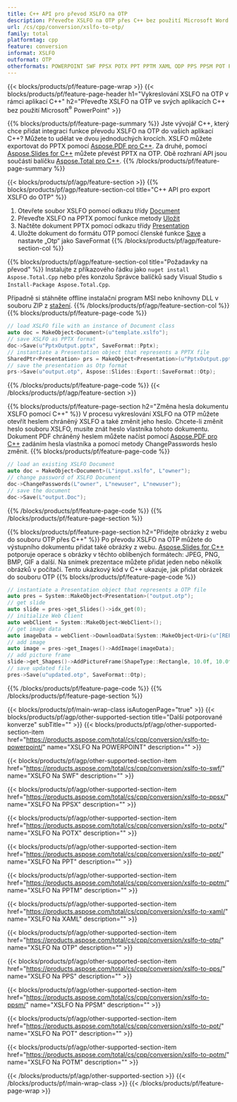 ```yaml
---
title: C++ API pro převod XSLFO na OTP
description: Převeďte XSLFO na OTP přes C++ bez použití Microsoft Word nebo Adobe Acrobat Reader
url: /cs/cpp/conversion/xslfo-to-otp/
family: total
platformtag: cpp
feature: conversion
informat: XSLFO
outformat: OTP
otherformats: POWERPOINT SWF PPSX POTX PPT PPTM XAML ODP PPS PPSM POT POTM
---
```

{{< blocks/products/pf/feature-page-wrap >}}
{{< blocks/products/pf/feature-page-header h1="Vykreslování XSLFO na OTP v rámci aplikací C++" h2="Převeďte XSLFO na OTP ve svých aplikacích C++ bez použití Microsoft<sup>&reg;</sup> PowerPoint" >}}

{{% blocks/products/pf/feature-page-summary %}}
Jste vývojář C++, který chce přidat integraci funkce převodu XSLFO na OTP do vašich aplikací C++? Můžete to udělat ve dvou jednoduchých krocích. XSLFO můžete exportovat do PPTX pomocí [Aspose.PDF pro C++](https://products.aspose.com/pdf/cpp/). Za druhé, pomocí [Aspose.Slides for C++](https://products.aspose.com/slides/cpp/) můžete převést PPTX na OTP. Obě rozhraní API jsou součástí balíčku [Aspose.Total pro C++](https://products.aspose.com/total/cpp/). 
{{% /blocks/products/pf/feature-page-summary  %}}

{{< blocks/products/pf/agp/feature-section >}}
{{% blocks/products/pf/agp/feature-section-col title="C++ API pro export XSLFO do OTP" %}}
1. Otevřete soubor XSLFO pomocí odkazu třídy [Document](https://reference.aspose.com/pdf/cpp/class/aspose.pdf.document)
2. Převeďte XSLFO na PPTX pomocí funkce metody [Uložit](https://reference.aspose.com/pdf/cpp/class/aspose.pdf.document#a0184df207563187be7df37b8dbe443f6)
3. Načtěte dokument PPTX pomocí odkazu třídy [Presentation](https://reference.aspose.com/slides/cpp/class/aspose.slides.presentation)
4. Uložte dokument do formátu OTP pomocí členské funkce [Save](https://reference.aspose.com/slides/cpp/class/aspose.slides.presentation#afcd59ec697bf05c10f78c3869de2ec9e) a nastavte „Otp“ jako SaveFormat
{{% /blocks/products/pf/agp/feature-section-col %}}

{{% blocks/products/pf/agp/feature-section-col title="Požadavky na převod" %}}
Instalujte z příkazového řádku jako ```nuget install Aspose.Total.Cpp``` nebo přes konzolu Správce balíčků sady Visual Studio s ```Install-Package Aspose.Total.Cpp```.

Případně si stáhněte offline instalační program MSI nebo knihovny DLL v souboru ZIP z [stažení](https://downloads.aspose.com/total/cpp).
{{% /blocks/products/pf/agp/feature-section-col %}}
{{% blocks/products/pf/feature-page-code %}}

```cpp
// load XSLFO file with an instance of Document class
auto doc = MakeObject<Document>(u"template.xslfo");
// save XSLFO as PPTX format 
doc->Save(u"PptxOutput.pptx", SaveFormat::Pptx);
// instantiate a Presentation object that represents a PPTX file
SharedPtr<Presentation> prs = MakeObject<Presentation>(u"PptxOutput.pptx");
// save the presentation as Otp format
prs->Save(u"output.otp", Aspose::Slides::Export::SaveFormat::Otp);  
```

{{% /blocks/products/pf/feature-page-code %}}
{{< /blocks/products/pf/agp/feature-section >}}

{{% blocks/products/pf/feature-page-section  h2="Změna hesla dokumentu XSLFO pomocí C++" %}}
V procesu vykreslování XSLFO na OTP můžete otevřít heslem chráněný XSLFO a také změnit jeho heslo. Chcete-li změnit heslo souboru XSLFO, musíte znát heslo vlastníka tohoto dokumentu. Dokument PDF chráněný heslem můžete načíst pomocí [Aspose.PDF pro C++](https://products.aspose.com/pdf/cpp/) zadáním hesla vlastníka a pomocí metody ChangePasswords heslo změnit.
{{% blocks/products/pf/feature-page-code %}}

```cpp
// load an existing XSLFO Document
auto doc = MakeObject<Document>(L"input.xslfo", L"owner");
// change password of XSLFO Document
doc->ChangePasswords(L"owner", L"newuser", L"newuser");
// save the document
doc->Save(L"output.Doc");
```
{{% /blocks/products/pf/feature-page-code  %}}
{{% /blocks/products/pf/feature-page-section %}}

{{% blocks/products/pf/feature-page-section  h2="Přidejte obrázky z webu do souboru OTP přes C++" %}}
Po převodu XSLFO na OTP můžete do výstupního dokumentu přidat také obrázky z webu. [Aspose.Slides for C++](https://products.aspose.com/slides/cpp/) potporuje operace s obrázky v těchto oblíbených formátech: JPEG, PNG, BMP, GIF a další. Na snímek prezentace můžete přidat jeden nebo několik obrázků v počítači. Tento ukázkový kód v C++ ukazuje, jak přidat obrázek do souboru OTP
{{% blocks/products/pf/feature-page-code %}}

```cpp
// instantiate a Presentation object that represents a OTP file
auto pres = System::MakeObject<Presentation>("output.otp");
// get slide
auto slide = pres->get_Slides()->idx_get(0);
// initialize Web Client    
auto webClient = System::MakeObject<WebClient>();
// get image data
auto imageData = webClient->DownloadData(System::MakeObject<Uri>(u"[REPLACE WITH URL]"));
// add image
auto image = pres->get_Images()->AddImage(imageData);
// add picture frame
slide->get_Shapes()->AddPictureFrame(ShapeType::Rectangle, 10.0f, 10.0f, 100.0f, 100.0f, image);
// save updated file
pres->Save(u"updated.otp", SaveFormat::Otp);
```
{{% /blocks/products/pf/feature-page-code  %}}
{{% /blocks/products/pf/feature-page-section %}}

{{< blocks/products/pf/main-wrap-class isAutogenPage="true" >}}
{{< blocks/products/pf/agp/other-supported-section title="Další potporované konverze" subTitle="" >}}
{{< blocks/products/pf/agp/other-supported-section-item href="https://products.aspose.com/total/cs/cpp/conversion/xslfo-to-powerpoint/" name="XSLFO Na POWERPOINT" description="" >}}

{{< blocks/products/pf/agp/other-supported-section-item href="https://products.aspose.com/total/cs/cpp/conversion/xslfo-to-swf/" name="XSLFO Na SWF" description="" >}}

{{< blocks/products/pf/agp/other-supported-section-item href="https://products.aspose.com/total/cs/cpp/conversion/xslfo-to-ppsx/" name="XSLFO Na PPSX" description="" >}}

{{< blocks/products/pf/agp/other-supported-section-item href="https://products.aspose.com/total/cs/cpp/conversion/xslfo-to-potx/" name="XSLFO Na POTX" description="" >}}

{{< blocks/products/pf/agp/other-supported-section-item href="https://products.aspose.com/total/cs/cpp/conversion/xslfo-to-ppt/" name="XSLFO Na PPT" description="" >}}

{{< blocks/products/pf/agp/other-supported-section-item href="https://products.aspose.com/total/cs/cpp/conversion/xslfo-to-pptm/" name="XSLFO Na PPTM" description="" >}}

{{< blocks/products/pf/agp/other-supported-section-item href="https://products.aspose.com/total/cs/cpp/conversion/xslfo-to-xaml/" name="XSLFO Na XAML" description="" >}}

{{< blocks/products/pf/agp/other-supported-section-item href="https://products.aspose.com/total/cs/cpp/conversion/xslfo-to-otp/" name="XSLFO Na OTP" description="" >}}

{{< blocks/products/pf/agp/other-supported-section-item href="https://products.aspose.com/total/cs/cpp/conversion/xslfo-to-pps/" name="XSLFO Na PPS" description="" >}}

{{< blocks/products/pf/agp/other-supported-section-item href="https://products.aspose.com/total/cs/cpp/conversion/xslfo-to-ppsm/" name="XSLFO Na PPSM" description="" >}}

{{< blocks/products/pf/agp/other-supported-section-item href="https://products.aspose.com/total/cs/cpp/conversion/xslfo-to-pot/" name="XSLFO Na POT" description="" >}}

{{< blocks/products/pf/agp/other-supported-section-item href="https://products.aspose.com/total/cs/cpp/conversion/xslfo-to-potm/" name="XSLFO Na POTM" description="" >}}


{{< /blocks/products/pf/agp/other-supported-section >}}
{{< /blocks/products/pf/main-wrap-class >}}
{{< /blocks/products/pf/feature-page-wrap >}}